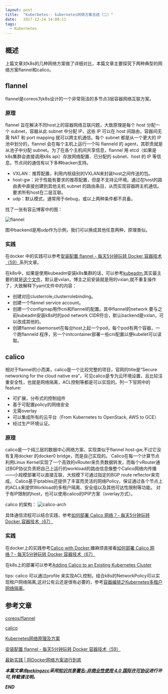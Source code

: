 ```yaml
---
layout: post
title:  "Kuberbetes-- kubernetes网络方案总结（二）"
date:   2017-12-14 14:00:11
tags: 
  - Kubernetes
---
```



## 概述

上篇文章对k8s的几种网络方案做了详细对比，本篇文章主要探究下两种典型的网络方案flannel和calico。

## flannel

flannel是coreos为k8s设计的一个非常简洁的多节点3层容器网络互联方案。

### 原理

flannel 旨在解决不同host上的容器网络互联问题，大致原理是每个 host 分配一个 subnet，容器从此 subnet 中分配 IP，这些 IP 可以在 host 间路由，容器间无需 NAT 和 port mapping 就可以跨主机通信。每个 subnet 都是从一个更大的 IP 池中划分的，flannel 会在每个主机上运行一个叫 flanneld 的 agent，其职责就是从池子中分配 subnet。为了在各个主机间共享信息，flannel 用 etcd（如果是k8s集群会直接调用k8s api）存放网络配置、已分配的 subnet、host 的 IP 等信息。节点间的通信有以下多种backen支持。
- VXLAN：推荐配置，利用内核级别的VXLAN来封装host之间传送的包。
- host-gw：对于性能有要求的推荐配置，但是不支持云环境。通过在host的路由表中直接创建到其他主机 subnet 的路由条目，从而实现容器跨主机通信。要求所有host在二层互联。
- udp：默认模式，通常用于debug，或以上两种条件都不具备。

找了一张有容云博客中的图：

![flannel](http://oeptotikb.bkt.clouddn.com/20171212140335-flannel.jpg)

图中backend是用udp作为示例，我们可以换成其他任意两种，原理类似。


### 实践

在docker 中的实践可以参考[安装配置 flannel - 每天5分钟玩转 Docker 容器技术（59）](http://www.cnblogs.com/CloudMan6/p/7424858.html)系列文章。

在k8s中，如果是使用kubeadm安装k8s集群的话，可以参考[kubeadm](https://github.com/coreos/flannel/blob/master/Documentation/kubernetes.md),其实最主要的就是[这个文件](https://raw.githubusercontent.com/coreos/flannel/master/Documentation/kube-flannel.yml)，默认是vxlan，博主之前安装就是用的vxlan,就不重复操作了，大致解释下yaml文件中的内容：
- 创建对应clusterrole,clusterrolebinding。
- 创建一个flannel service account。
- 创建一个configmap用作cni和flannel的配置。其中flannel的network 要与之前kubeadm安装k8s时的pod network CIDR符合，默认backend是vxlan，可以改成其他的。
- 创建flannel daemonset在每台host上起一个pod，每个pod有两个容器，一个跑flanneld 程序，另一个initcontainer部署一些cni配置以便kubelet可以读取。

## calico 

相对于flannel的小而美，calico是一个比较完整的项目，官网的title是“Secure networking for the cloud native era”，可见calico是专为云环境设置，且比较注重安全性，也就是网络隔离，ACL控制等都是可以实现的。列一下官网中的feature:

- 可扩展，分布式的控制组件
- 基于可配置policy的网络安全
- 无需overlay
- 可以集成所有的云平台（From Kubernetes to OpenStack, AWS to GCE）
- 经过生产环境认证。

### 原理

calico是一个纯三层的数据中心网络方案，实现类似于flannel host-gw,不过它没有复用docker 的docker0 bridge，而是自己实现的。
Calico在每一个计算节点利用Linux Kernel实现了一个高效的vRouter来负责数据转发，而每个vRouter通过BGP协议负责把自己上运行的workload的路由信息像整个Calico网络内传播——小规模部署可以直接互联，大规模下可通过指定的BGP route reflector来完成。
Calico基于iptables还提供了丰富而灵活的网络Policy，保证通过各个节点上的ACLs来提供Workload的多租户隔离、安全组以及其他可达性限制等功能。
对于有IP限制的host，也可以使用calico的IPIP方案（overlay方式）。

calico 的架构：
![calico-arch](http://oeptotikb.bkt.clouddn.com/20171212-calico-arch.jpg)

具体通信流程可以结合实践，参考[如何部署 Calico 网络？- 每天5分钟玩转 Docker 容器技术（67）](http://www.cnblogs.com/CloudMan6/p/7509975.html)


### 实践

在docker上的实践参考[Calico with Docker](https://docs.projectcalico.org/v2.6/getting-started/docker/),嫌麻烦直接看[如何部署 Calico 网络？- 每天5分钟玩转 Docker 容器技术（67）](http://www.cnblogs.com/CloudMan6/p/7509975.html)

在k8s上的部署可以参考[Adding Calico to an Existing Kubernetes Cluster](https://docs.projectcalico.org/v1.5/getting-started/kubernetes/installation/#kubernetes-hosted-installation)

tips: calico 可以通过profile 来实现ACL控制，结合k8s的NetworkPolicy可以实现租户网络隔离,这对公有云还是很有必要的，参考[容器编排之Kubernetes多租户网络隔离](https://zhuanlan.zhihu.com/p/26614324)。

## 参考文章


[coreos/flannel](https://github.com/coreos/flannel/blob/master/Documentation/kubernetes.md)

[calico](https://www.projectcalico.org/#getstarted)

[Kubernetes网络原理及方案](http://www.youruncloud.com/blog/131.html)

[安装配置 flannel - 每天5分钟玩转 Docker 容器技术（59）](http://www.cnblogs.com/CloudMan6/p/7424858.html)

[最新实践 | 将Docker网络方案进行到底](http://blog.shurenyun.com/shurenyun-docker-133/)



***本篇文章由[pekingzcc](https://zhangchenchen.github.io/)采用[知识共享署名-非商业性使用 4.0 国际许可协议](https://creativecommons.org/licenses/by-nc-sa/4.0/)进行许可,转载请注明。***


 ***END***